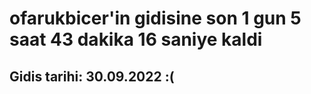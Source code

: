 # ofarukbicer'in gidisine son 1 gun 5 saat 43 dakika 16 saniye kaldi

## Gidis tarihi: 30.09.2022 :(
